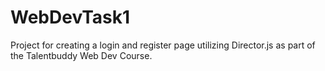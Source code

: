 WebDevTask1
===========

Project for creating a login and register page utilizing Director.js as part of the Talentbuddy Web Dev Course.
